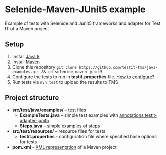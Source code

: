 # Selenide-Maven-JUnit5 example
Example of tests with Selenide and Junit5 frameworks and adapter for Test IT of a Maven project

## Setup

1. Install [Java 8](https://www.oracle.com/java/technologies/javase/javase8-archive-downloads.html)
2. Install [Maven](https://maven.apache.org/download.cgi)
3. Clone this repository `git clone https://github.com/testit-tms/java-examples.git && cd selenide-maven-junit5`
4. Configure the tests to run in **testit.properties** file. [How to configure?](https://github.com/testit-tms/adapters-java/tree/main/testit-adapter-selenide#configuration)
5. Run tests via `mvn test` to upload the results to TMS

## Project structure

* **src/test/java/examples/** – test files
  * **ExampleTests.java** – simple test examples with [annotations testit-adapter-junit5](https://github.com/testit-tms/adapters-java/tree/main/testit-adapter-selenide#annotations)
  * **Steps.java** – simple examples of [steps](https://github.com/testit-tms/adapters-java/tree/main/testit-adapter-selenide#annotations)
* **src/test/resources/** – resource files for tests
  * **testit.properties** - configuration file where specified base options for tests
* **pom.xml** - [XML representation](https://maven.apache.org/pom.html) of a Maven project
